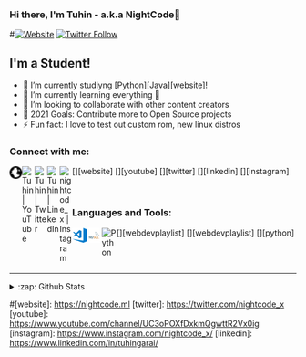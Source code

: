 ### Hi there, I'm Tuhin - a.k.a NightCode👋

#[![Website](https://img.shields.io/website?label=nightcode.ml&style=for-the-badge&url=https%3A%2F%2Fnightcode.ml)](https://nightcode.ml)
[![Twitter Follow](https://img.shields.io/twitter/follow/nightcode_x?color=1DA1F2&logo=twitter&style=for-the-badge)](https://twitter.com/nightcode_x)

## I'm a Student!

- 🔭 I’m currently studiyng [Python][Java][website]!
- 🌱 I’m currently learning everything 🤣
- 👯 I’m looking to collaborate with other content creators
- 🥅 2021 Goals: Contribute more to Open Source projects
- ⚡ Fun fact: I love to test out custom rom, new linux distros

### Connect with me:

[<img align="left" alt="NightCode.ml" width="22px" src="https://raw.githubusercontent.com/iconic/open-iconic/master/svg/globe.svg" />][website]
[<img align="left" alt="Tuhin | YouTube" width="22px" src="https://cdn.jsdelivr.net/npm/simple-icons@v3/icons/youtube.svg" />][youtube]
[<img align="left" alt="Tuhin | Twitter" width="22px" src="https://cdn.jsdelivr.net/npm/simple-icons@v3/icons/twitter.svg" />][twitter]
[<img align="left" alt="Tuhin | LinkedIn" width="22px" src="https://cdn.jsdelivr.net/npm/simple-icons@v3/icons/linkedin.svg" />][linkedin]
[<img align="left" alt="nightcode_x | Instagram" width="22px" src="https://cdn.jsdelivr.net/npm/simple-icons@v3/icons/instagram.svg" />][instagram]

<br />

### Languages and Tools:

[<img align="left" alt="Visual Studio Code" width="26px" src="https://raw.githubusercontent.com/github/explore/80688e429a7d4ef2fca1e82350fe8e3517d3494d/topics/visual-studio-code/visual-studio-code.png" />][webdevplaylist]
[<img align="left" alt="MySQL" width="26px" src="https://raw.githubusercontent.com/github/explore/80688e429a7d4ef2fca1e82350fe8e3517d3494d/topics/mysql/mysql.png" />][webdevplaylist]
[<img align="left" alt="Python" width="26x" src="https://img.shields.io/badge/python-3.6-blue.svg" />][python]

<br />
<br />

---


<details>
  <summary>:zap: Github Stats</summary>

  <img align="left" alt="NightCode's Github Stats" src="https://github-readme-stats.codestackr.vercel.app/api?username=nightcodex7&show_icons=true&hide_border=true" />

</details>

#[website]: https://nightcode.ml
[twitter]: https://twitter.com/nightcode_x
[youtube]: https://www.youtube.com/channel/UC3oPOXfDxkmQgwttR2Vx0ig
[instagram]: https://www.instagram.com/nightcode_x/
[linkedin]: https://www.linkedin.com/in/tuhingarai/
